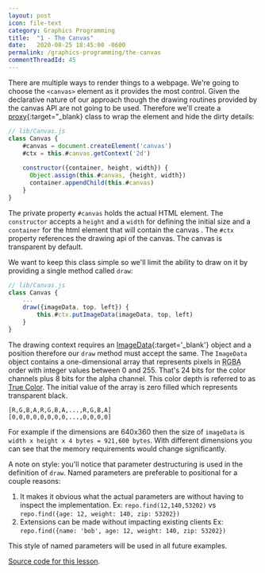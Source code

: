 ```yaml
---
layout: post
icon: file-text
category: Graphics Programming
title:  "1 - The Canvas"
date:   2020-08-25 18:45:00 -0600
permalink: /graphics-programming/the-canvas
commentThreadId: 45
---
```


There are multiple ways to render things to a webpage. We're going to choose the `<canvas>`
element as it provides the most control. Given the declarative nature of our approach though
the drawing routines provided by the canvas API are not going to be used. Therefore we'll
create a [proxy](https://en.wikipedia.org/wiki/Proxy_pattern){:target="_blank} class to wrap
the element and hide the dirty details:

```js
// lib/Canvas.js
class Canvas {
    #canvas = document.createElement('canvas')
    #ctx = this.#canvas.getContext('2d')
  
    constructor({container, height, width}) {
      Object.assign(this.#canvas, {height, width})
      container.appendChild(this.#canvas)
    }
}
```

The private property `#canvas` holds the actual HTML element.
The `constructor` accepts a `height` and a `width` for defining the initial size and a `container`
for the html element that will contain the canvas . The `#ctx` property references the drawing
api of the canvas. The canvas is transparent by default.

We want to keep this class simple so we'll limit the ability to draw on it by providing a single method called `draw`:

```js
// lib/Canvas.js
class Canvas {
    ...
    draw({imageData, top, left}) {
        this.#ctx.putImageData(imageData, top, left)
    }
}
```

The drawing context requires an [ImageData](https://developer.mozilla.org/en-US/docs/Web/API/ImageData){:target='_blank'} object and
a position therefore our `draw` method must accept the same. The `ImageData` object contains a one-dimensional array that represents
pixels in <abbr title="Red Green Blue Alpha">RGBA</abbr> order with integer values between 0 and 255. That's 24 bits for the color channels plus
8 bits for the alpha channel. This color depth is referred to as [True Color](https://en.wikipedia.org/wiki/Color_depth#True_color_(24-bit)).
The initial value of the array is zero filled which represents transparent black.

```text
[R,G,B,A,R,G,B,A,...,R,G,B,A]
[0,0,0,0,0,0,0,0,...,0,0,0,0]
```

For example if the dimensions are 640x360 then the size of `imageData` is `width x height x 4 bytes = 921,600 bytes`.
With different dimensions you can see that the memory requirements would change significantly.

A note on style: you'll notice that parameter destructuring is used in the definition of `draw`. Named parameters are preferable to positional for
a couple reasons:

1. It makes it obvious what the actual parameters are without having to inspect the implementation.
  Ex: `repo.find(12,140,53202)` vs `repo.find({age: 12, weight: 140, zip: 53202})`
2. Extensions can be made without impacting existing clients
  Ex: `repo.find({name: 'bob', age: 12, weight: 140, zip: 53202})`

This style of named parameters will be used in all future examples.

[Source code for this lesson](https://github.com/thenewobjective/thenewobjective.github.io/tree/master/scripts/graphics-programming/lesson1).
